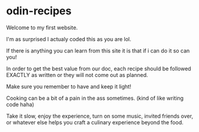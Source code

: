 # odin-recipes

Welcome to my first website.

I'm as surprised I actualy coded this as you are lol.

If there is anything you can learn from this site it is that if i can do it so can you!

In order to get the best value from our doc, each recipe should be followed EXACTLY as written or they will not come out as planned.

Make sure you remember to have and keep it light!

Cooking can be a bit of a pain in the ass sometimes. (kind of like writing code haha)

Take it slow, enjoy the experience, turn on some music, invited friends over, or whatever else helps you craft a culinary experience beyond the food.
